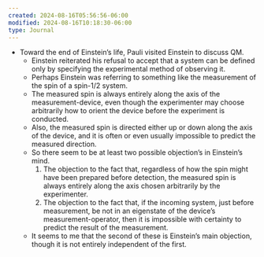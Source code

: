 ```yaml
---
created: 2024-08-16T05:56:56-06:00
modified: 2024-08-16T10:18:30-06:00
type: Journal
---
```


- Toward the end of Einstein’s life, Pauli visited Einstein to discuss QM.
  - Einstein reiterated his refusal to accept that a system can be defined only by specifying the experimental method of observing it.
  - Perhaps Einstein was referring to something like the measurement of the spin of a spin-1/2 system.
  - The measured spin is always entirely along the axis of the measurement-device, even though the experimenter may choose arbitrarily how to orient the device before the experiment is conducted.
  - Also, the measured spin is directed either up or down along the axis of the device, and it is often or even usually impossible to predict the measured direction.
  - So there seem to be at least two possible objection’s in Einstein’s mind.
    1. The objection to the fact that, regardless of how the spin might have been prepared before detection, the measured spin is always entirely along the axis chosen arbitrarily by the experimenter.
    2. The objection to the fact that, if the incoming system, just before measurement, be not in an eigenstate of the device’s measurement-operator, then it is impossible with certainty to predict the result of the measurement.
  - It seems to me that the second of these is Einstein’s main objection, though it is not entirely independent of the first.
